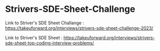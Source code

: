 # Strivers-SDE-Sheet-Challenge

Link to Striver's SDE Sheet Challange : https://takeuforward.org/interviews/strivers-sde-sheet-challenge-2023/


Link to Striver's SDE Sheet : https://takeuforward.org/interviews/strivers-sde-sheet-top-coding-interview-problems/
